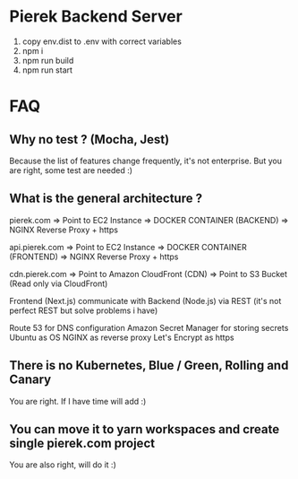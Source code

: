 # Pierek Backend Server

1. copy env.dist to .env with correct variables
2. npm i
3. npm run build
4. npm run start

# FAQ

## Why no test ? (Mocha, Jest)

Because the list of features change frequently, it's not enterprise. But you are right, some test are needed :)

## What is the general architecture ?

pierek.com => Point to EC2 Instance => DOCKER CONTAINER (BACKEND) => NGINX Reverse Proxy + https

api.pierek.com => Point to EC2 Instance => DOCKER CONTAINER (FRONTEND) => NGINX Reverse Proxy + https

cdn.pierek.com => Point to Amazon CloudFront (CDN) => Point to S3 Bucket (Read only via CloudFront)

Frontend (Next.js) communicate with Backend (Node.js) via REST (it's not perfect REST but solve problems i have)

Route 53 for DNS configuration
Amazon Secret Manager for storing secrets
Ubuntu as OS
NGINX as reverse proxy
Let's Encrypt as https

## There is no Kubernetes, Blue / Green, Rolling and Canary

You are right. If I have time will add :)

## You can move it to yarn workspaces and create single pierek.com project

You are also right, will do it :)
